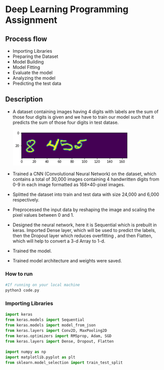 # Deep Learning Programming Assignment

## Process flow

- Importing Libraries
- Preparing the Dataset
- Model Building
- Model Fitting
- Evaluate the model
- Analyzing the model
- Predicting the test data

## Description 
- A dataset containing images having 4 digits with labels are the sum of those four digits is given and we have to train our model such that it predicts the sum of those four digits in test datase.

    ![alt text](https://github.com/LakshmiPratti/ML_NS/blob/main/download.png)

- Trained a CNN (Convolutional Neural Network) on the dataset, which contains a total of 30,000 images containing 4 handwritten digits from 0-9 in each image formatted as 168×40-pixel images.
- Splitted the dataset into train and test data with size 24,000 and 6,000 respectively.
- Preprocessed the input data by reshaping the image and scaling the pixel values between 0 and 1.
- Designed the neural network, here it is Sequential which is prebuilt in keras. Imported Dense layer, which will be used to predict the labels, then the Dropout layer which reduces overfitting , and then Flatten, which will help to convert a 3-d Array to 1-d.
- Trained the model.
- Trained model architecture and weights were saved. 

### How to run    
 ```bash
#If running on your local machine
python3 code.py

```

### Importing Libraries

```python
import keras
from keras.models import Sequential
from keras.models import model_from_json
from keras.layers import Conv2D, MaxPooling2D
from keras.optimizers import RMSprop, Adam, SGD
from keras.layers import Dense, Dropout, Flatten

import numpy as np
import matplotlib.pyplot as plt
from sklearn.model_selection import train_test_split

```
